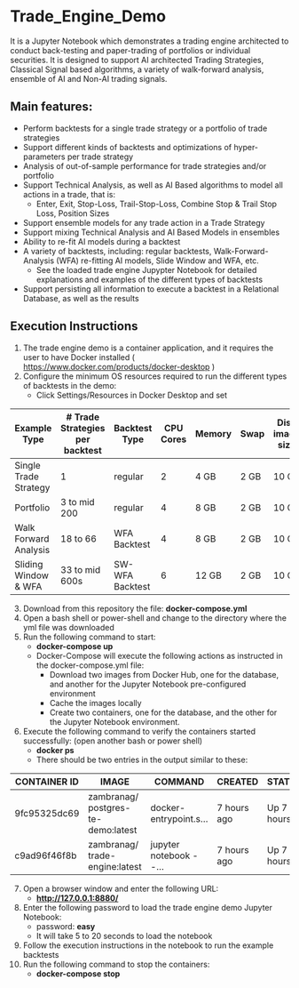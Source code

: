 # Trade_Engine_Demo
It is a Jupyter Notebook which demonstrates a trading engine architected to conduct back-testing and paper-trading of portfolios or individual securities. It is designed to support AI architected Trading Strategies, Classical Signal based algorithms, a variety of walk-forward analysis, ensemble of AI and Non-AI trading signals.

## Main features:
   - Perform backtests for a single trade strategy or a portfolio of trade strategies
   - Support different kinds of backtests and optimizations of hyper-parameters per trade strategy
   - Analysis of out-of-sample performance for trade strategies and/or portfolio
   - Support Technical Analysis, as well as AI Based algorithms to model all actions in a trade, that is:
      - Enter, Exit, Stop-Loss, Trail-Stop-Loss, Combine Stop & Trail Stop Loss, Position Sizes 
   - Support ensemble models for any trade action in a Trade Strategy
   - Support mixing Technical Analysis and AI Based Models in ensembles
   - Ability to re-fit AI models during a backtest
   - A variety of backtests, including: regular backtests, Walk-Forward-Analysis (WFA) re-fitting AI models, Slide Window and WFA, etc. 
      - See the loaded trade engine Jupypter Notebook for detailed explanations and examples of the different types of backtests 
   - Support persisting all information to execute a backtest in a Relational Database, as well as the results

## Execution Instructions

   1. The trade engine demo is a container application, and it requires the user to have Docker installed ( https://www.docker.com/products/docker-desktop )
   2. Configure the minimum OS resources required to run the different types of backtests in the demo:
      - Click Settings/Resources in Docker Desktop and set 
      
   | Example Type           | # Trade Strategies per backtest | Backtest Type   |  CPU Cores  |  Memory  |  Swap  | Disk image size |
   | ---------------------- | ------------------ | --------------- | ----------- | -------- | ------ | --------------- |
   | Single Trade Strategy  |    1               | regular         |      2      |   4 GB   |  2 GB  |      10 GB      |
   | Portfolio              |    3 to mid 200    | regular         |      4      |   8 GB   |  2 GB  |      10 GB      |
   | Walk Forward Analysis  |    18 to 66        | WFA Backtest    |      4      |   8 GB   |  2 GB  |      10 GB      |
   | Sliding Window & WFA   |    33 to mid 600s  | SW-WFA Backtest |      6      |  12 GB   |  2 GB  |      10 GB      |
   
   3. Download from this repository the file: **docker-compose.yml**
   4. Open a bash shell or power-shell and change to the directory where the yml file was downloaded
   5. Run the following command to start:
      - **docker-compose up**
      - Docker-Compose will execute the following actions as instructed in the docker-compose.yml file:
         - Download two images from Docker Hub, one for the database, and another for the Jupyter Notebook pre-configured environment
         - Cache the images locally
         - Create two containers, one for the database, and the other for the Jupyter Notebook environment. 
   6. Execute the following command to verify the containers started successfully: (open another bash or power shell)
      - **docker ps**
      - There should be two entries in the output similar to these:
      
| CONTAINER ID| IMAGE                           |     COMMAND           |   CREATED  |  STATUS    |     PORTS            |      NAMES                   |
| ------------| ------------------------------- | ----------------------| -----------| ---------- | ---------------------| ---------------------------- |
| 9fc95325dc69|zambranag/ postgres-te-demo:latest| docker-entrypoint.s… | 7 hours ago| Up 7 hours| 0.0.0.0: 7778->5432/tcp|deployment- postgress_db_1   |
| c9ad96f46f8b|zambranag/ trade-engine:latest    | jupyter notebook --… | 7 hours ago| Up 7 hours| 0.0.0.0: 8880->8888/tcp|deployment- trade_engine_jn_1|

   7. Open a browser window and enter the following URL:
      - **http://127.0.0.1:8880/**
   8. Enter the following password to load the trade engine demo Jupyter Notebook: 
      - password: **easy**
      - It will take 5 to 20 seconds to load the notebook
   9. Follow the execution instructions in the notebook to run the example backtests
  10. Run the following command to stop the containers:
      - **docker-compose stop**
